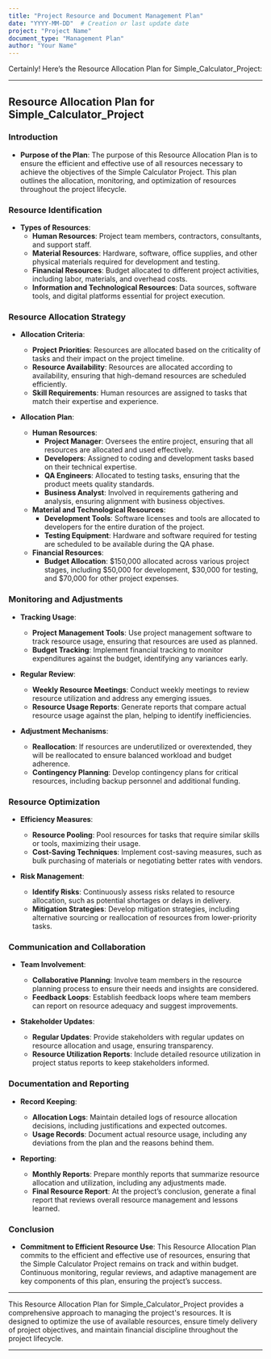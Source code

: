 ```yaml
---
title: "Project Resource and Document Management Plan"
date: "YYYY-MM-DD"  # Creation or last update date
project: "Project Name"
document_type: "Management Plan"
author: "Your Name"
---
```

Certainly! Here’s the Resource Allocation Plan for Simple_Calculator_Project:

---

## Resource Allocation Plan for Simple_Calculator_Project

### Introduction
- **Purpose of the Plan**: The purpose of this Resource Allocation Plan is to ensure the efficient and effective use of all resources necessary to achieve the objectives of the Simple Calculator Project. This plan outlines the allocation, monitoring, and optimization of resources throughout the project lifecycle.

### Resource Identification
- **Types of Resources**:
  - **Human Resources**: Project team members, contractors, consultants, and support staff.
  - **Material Resources**: Hardware, software, office supplies, and other physical materials required for development and testing.
  - **Financial Resources**: Budget allocated to different project activities, including labor, materials, and overhead costs.
  - **Information and Technological Resources**: Data sources, software tools, and digital platforms essential for project execution.

### Resource Allocation Strategy
- **Allocation Criteria**:
  - **Project Priorities**: Resources are allocated based on the criticality of tasks and their impact on the project timeline.
  - **Resource Availability**: Resources are allocated according to availability, ensuring that high-demand resources are scheduled efficiently.
  - **Skill Requirements**: Human resources are assigned to tasks that match their expertise and experience.

- **Allocation Plan**:
  - **Human Resources**:
    - **Project Manager**: Oversees the entire project, ensuring that all resources are allocated and used effectively.
    - **Developers**: Assigned to coding and development tasks based on their technical expertise.
    - **QA Engineers**: Allocated to testing tasks, ensuring that the product meets quality standards.
    - **Business Analyst**: Involved in requirements gathering and analysis, ensuring alignment with business objectives.
  - **Material and Technological Resources**:
    - **Development Tools**: Software licenses and tools are allocated to developers for the entire duration of the project.
    - **Testing Equipment**: Hardware and software required for testing are scheduled to be available during the QA phase.
  - **Financial Resources**:
    - **Budget Allocation**: $150,000 allocated across various project stages, including $50,000 for development, $30,000 for testing, and $70,000 for other project expenses.

### Monitoring and Adjustments
- **Tracking Usage**:
  - **Project Management Tools**: Use project management software to track resource usage, ensuring that resources are used as planned.
  - **Budget Tracking**: Implement financial tracking to monitor expenditures against the budget, identifying any variances early.

- **Regular Review**:
  - **Weekly Resource Meetings**: Conduct weekly meetings to review resource utilization and address any emerging issues.
  - **Resource Usage Reports**: Generate reports that compare actual resource usage against the plan, helping to identify inefficiencies.

- **Adjustment Mechanisms**:
  - **Reallocation**: If resources are underutilized or overextended, they will be reallocated to ensure balanced workload and budget adherence.
  - **Contingency Planning**: Develop contingency plans for critical resources, including backup personnel and additional funding.

### Resource Optimization
- **Efficiency Measures**:
  - **Resource Pooling**: Pool resources for tasks that require similar skills or tools, maximizing their usage.
  - **Cost-Saving Techniques**: Implement cost-saving measures, such as bulk purchasing of materials or negotiating better rates with vendors.

- **Risk Management**:
  - **Identify Risks**: Continuously assess risks related to resource allocation, such as potential shortages or delays in delivery.
  - **Mitigation Strategies**: Develop mitigation strategies, including alternative sourcing or reallocation of resources from lower-priority tasks.

### Communication and Collaboration
- **Team Involvement**:
  - **Collaborative Planning**: Involve team members in the resource planning process to ensure their needs and insights are considered.
  - **Feedback Loops**: Establish feedback loops where team members can report on resource adequacy and suggest improvements.

- **Stakeholder Updates**:
  - **Regular Updates**: Provide stakeholders with regular updates on resource allocation and usage, ensuring transparency.
  - **Resource Utilization Reports**: Include detailed resource utilization in project status reports to keep stakeholders informed.

### Documentation and Reporting
- **Record Keeping**:
  - **Allocation Logs**: Maintain detailed logs of resource allocation decisions, including justifications and expected outcomes.
  - **Usage Records**: Document actual resource usage, including any deviations from the plan and the reasons behind them.

- **Reporting**:
  - **Monthly Reports**: Prepare monthly reports that summarize resource allocation and utilization, including any adjustments made.
  - **Final Resource Report**: At the project’s conclusion, generate a final report that reviews overall resource management and lessons learned.

### Conclusion
- **Commitment to Efficient Resource Use**: This Resource Allocation Plan commits to the efficient and effective use of resources, ensuring that the Simple Calculator Project remains on track and within budget. Continuous monitoring, regular reviews, and adaptive management are key components of this plan, ensuring the project’s success.

---

This Resource Allocation Plan for Simple_Calculator_Project provides a comprehensive approach to managing the project's resources. It is designed to optimize the use of available resources, ensure timely delivery of project objectives, and maintain financial discipline throughout the project lifecycle.

---
